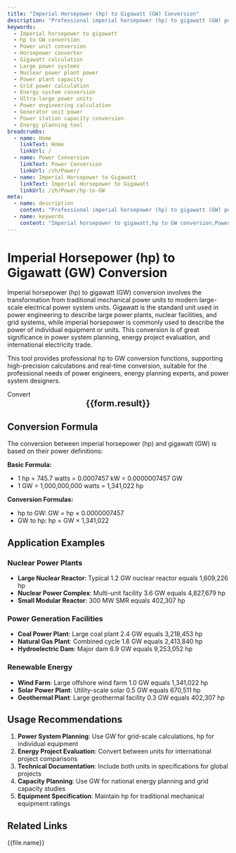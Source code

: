```yaml
---
title: "Imperial Horsepower (hp) to Gigawatt (GW) Conversion"
description: "Professional imperial horsepower (hp) to gigawatt (GW) power unit conversion tool. Provides precise conversion formulas, real-time calculator, large-scale power system application cases and technical guidance, suitable for power engineering, energy planning, nuclear power plant design and other ultra-large scale power system unit conversion needs."
keywords:
  - Imperial horsepower to gigawatt
  - hp to GW conversion
  - Power unit conversion
  - Horsepower converter
  - Gigawatt calculation
  - Large power systems
  - Nuclear power plant power
  - Power plant capacity
  - Grid power calculation
  - Energy system conversion
  - Ultra-large power units
  - Power engineering calculation
  - Generator unit power
  - Power station capacity conversion
  - Energy planning tool
breadcrumbs:
  - name: Home
    linkText: Home
    linkUrl: /
  - name: Power Conversion
    linkText: Power Conversion
    linkUrl: /zh/Power/
  - name: Imperial Horsepower to Gigawatt
    linkText: Imperial Horsepower to Gigawatt
    linkUrl: /zh/Power/hp-to-GW
meta:
  - name: description
    content: "Professional imperial horsepower (hp) to gigawatt (GW) power unit conversion tool. Provides precise conversion formulas, real-time calculator, large-scale power system application cases and technical guidance, suitable for power engineering, energy planning, nuclear power plant design and other ultra-large scale power system unit conversion needs."
  - name: keywords
    content: "Imperial horsepower to gigawatt,hp to GW conversion,Power unit conversion,Horsepower converter,Gigawatt calculation,Large power systems,Nuclear power plant power,Power plant capacity,Grid power calculation,Energy system conversion,Ultra-large power units,Power engineering calculation,Generator unit power,Power station capacity conversion,Energy planning tool"
---
```

# Imperial Horsepower (hp) to Gigawatt (GW) Conversion

Imperial horsepower (hp) to gigawatt (GW) conversion involves the transformation from traditional mechanical power units to modern large-scale electrical power system units. Gigawatt is the standard unit used in power engineering to describe large power plants, nuclear facilities, and grid systems, while imperial horsepower is commonly used to describe the power of individual equipment or units. This conversion is of great significance in power system planning, energy project evaluation, and international electricity trade.

This tool provides professional hp to GW conversion functions, supporting high-precision calculations and real-time conversion, suitable for the professional needs of power engineers, energy planning experts, and power system designers.

<script setup>
import { ref, computed } from 'vue'

// SEO keywords array
const seoKey = [
  'Imperial horsepower conversion', 'hp to GW', 'Gigawatt calculation', 'Power conversion', 
  'Large power systems', 'Nuclear power plant power', 'Power plant capacity', 'Grid power calculation',
  'Energy system conversion', 'Power engineering calculation', 'Generator unit power', 'Power station capacity conversion'
]

const form = ref({
  number: 0,
  from: 'hp',
  to: 'GW',
  result: ''
})

const options = [
  { "label": "Imperial Horsepower (hp)", "value": "hp" },
  { "label": "Gigawatt (GW)", "value": "GW" }
]

const rules = {
  number: {
    required: true,
    message: 'Please enter a number',
    trigger: ['blur', 'input']
  },
  to: {
    required: true,
    message: 'Please select conversion unit',
    trigger: 'select'
  },
  from: {
    required: true,
    message: 'Please select original unit',
    trigger: 'select'
  }
}

const convertHandler = () => {
  if (form.value.from === 'hp' && form.value.to === 'GW') {
    form.value.result = `${form.value.number} hp = ${(form.value.number * 0.0000007457).toFixed(10)} GW`
  } else if (form.value.from === 'GW' && form.value.to === 'hp') {
    form.value.result = `${form.value.number} GW = ${(form.value.number / 0.0000007457).toFixed(6)} hp`
  } else {
    form.value.result = `${form.value.number} ${form.value.from} = ${form.value.number} ${form.value.to}`
  }
}
</script>

<n-form size="large" :model="form" :rules="rules">
  <n-form-item label="Value" path="number">
    <n-input-number size="large" style="width:100%" :min="0" v-model:value="form.number" placeholder="Enter the value to convert" />
  </n-form-item>
  <n-form-item label="From" path="from">
    <n-select size="large" :options="options" v-model:value="form.from" placeholder="Select original unit" />
  </n-form-item>
  <n-form-item label="To" path="to">
    <n-select size="large" :options="options" v-model:value="form.to" placeholder="Select conversion unit" />
  </n-form-item>
  <n-form-item>
    <n-button type="info" style="width:100%" @click="convertHandler">Convert</n-button>
  </n-form-item>
</n-form>
<n-card  
  title="Imperial Horsepower to Gigawatt Conversion"
  :segmented="{
    content: true,
    footer: 'soft',
  }"
>
  <div style="text-align:center;font-size:20px;">
    <strong>{{form.result}}</strong>
  </div>
  <template #footer>
    <div>
      <span v-for="item of seoKey">{{item}}, </span>
    </div>
  </template>
</n-card>

## Conversion Formula

The conversion between imperial horsepower (hp) and gigawatt (GW) is based on their power definitions:

**Basic Formula:**
- 1 hp = 745.7 watts = 0.0007457 kW = 0.0000007457 GW
- 1 GW = 1,000,000,000 watts = 1,341,022 hp

**Conversion Formulas:**
- hp to GW: GW = hp × 0.0000007457
- GW to hp: hp = GW × 1,341,022

## Application Examples

### Nuclear Power Plants
- **Large Nuclear Reactor**: Typical 1.2 GW nuclear reactor equals 1,609,226 hp
- **Nuclear Power Complex**: Multi-unit facility 3.6 GW equals 4,827,679 hp
- **Small Modular Reactor**: 300 MW SMR equals 402,307 hp

### Power Generation Facilities
- **Coal Power Plant**: Large coal plant 2.4 GW equals 3,218,453 hp
- **Natural Gas Plant**: Combined cycle 1.8 GW equals 2,413,840 hp
- **Hydroelectric Dam**: Major dam 6.9 GW equals 9,253,052 hp

### Renewable Energy
- **Wind Farm**: Large offshore wind farm 1.0 GW equals 1,341,022 hp
- **Solar Power Plant**: Utility-scale solar 0.5 GW equals 670,511 hp
- **Geothermal Plant**: Large geothermal facility 0.3 GW equals 402,307 hp

## Usage Recommendations

1. **Power System Planning**: Use GW for grid-scale calculations, hp for individual equipment
2. **Energy Project Evaluation**: Convert between units for international project comparisons
3. **Technical Documentation**: Include both units in specifications for global projects
4. **Capacity Planning**: Use GW for national energy planning and grid capacity studies
5. **Equipment Specification**: Maintain hp for traditional mechanical equipment ratings

## Related Links
<n-grid x-gap="12" :cols="2">
  <n-gi v-for="(file,index) in Power" :key="index">
    <n-button
      text
      tag="a"
      :href="file.path"
      type="info"
    >
      {{file.name}}
    </n-button>
  </n-gi>
</n-grid>